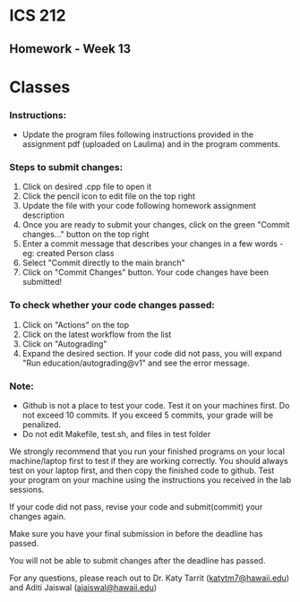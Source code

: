 # ICS 212
## Homework - Week 13

# Classes

### Instructions:
- Update the program files following instructions provided in the assignment pdf (uploaded on Laulima) and in the program comments.

### Steps to submit changes:
1. Click on desired .cpp file to open it
2. Click the pencil icon to edit file on the top right
3. Update the file with your code following homework assignment description
4. Once you are ready to submit your changes, click on the green "Commit changes..." button on the top right
5. Enter a commit message that describes your changes in a few words - eg: created Person class
6. Select "Commit directly to the main branch"
7. Click on "Commit Changes" button. Your code changes have been submitted!

### To check whether your code changes passed:
1. Click on "Actions" on the top
2. Click on the latest workflow from the list
3. Click on "Autograding"
4. Expand the desired section. If your code did not pass, you will expand "Run education/autograding@v1" and see the error message.

### Note:
- Github is not a place to test your code. Test it on your machines first. Do not exceed 10 commits. If you exceed 5 commits, your grade will be penalized.
- Do not edit Makefile, test.sh, and files in test folder

We strongly recommend that you run your finished programs on your local machine/laptop first to test if they are working correctly. You should always test on your laptop first, and then copy the finished code to github. Test your program on your machine using the instructions you received in the lab sessions.

If your code did not pass, revise your code and submit(commit) your changes again.

Make sure you have your final submission in before the deadline has passed.

You will not be able to submit changes after the deadline has passed.

For any questions, please reach out to Dr. Katy Tarrit (katytm7@hawaii.edu) and Aditi Jaiswal (ajaiswal@hawaii.edu)

